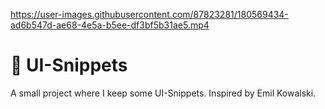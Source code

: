 https://user-images.githubusercontent.com/87823281/180569434-ad6b547d-ae68-4e5a-b5ee-df3bf5b31ae5.mp4

# 📃 ️UI-Snippets

A small project where I keep some UI-Snippets. Inspired by Emil Kowalski.
